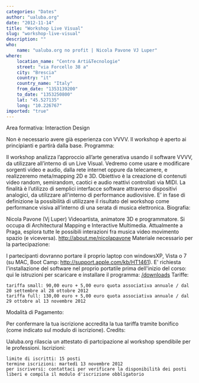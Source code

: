 ```yaml
---
categories: "Dates"
author: "ualuba.org"
date: "2012-11-14"
title: "Workshop Live Visual"
slug: "workshop-live-visual"
description: ""
who: 
    name: "ualuba.org no profit | Nicola Pavone VJ Luper"
where: 
    location_name: "Centro Arti&Tecnologie"
    street: "via Forcello 38 a"
    city: "Brescia"
    country: "it"
    country_name: "Italy"
    from_date: "1353139200"
    to_date: "1353250800"
    lat: "45.527135"
    long: "10.226767"
imported: "true"
---
```



Area formativa: Interaction Design

Non è necessario avere già esperienza con VVVV. Il workshop è aperto ai principianti e partirà dalla base.
Programma:

Il workshop analizza l’approccio all’arte generativa usando il software VVVV, da utilizzare all’interno di un Live Visual.
Vedremo come usare e modificare sorgenti video e audio, dalla rete internet oppure da telecamere, e realizzeremo meta/mapping 2D e 3D. Obiettivo è la creazione di contenuti video random, semirandom, caotici e audio reattivi controllati via MIDI.
La finalità è l’utilizzo di semplici interfacce software attraverso dispositivi analogici, da utilizzare all'interno di performance audiovisive.
E’ in fase di definizione la possibilità di utilizzare il risultato del workshop come performance visiva all’interno di una serata di musica elettronica.
Biografia:

Nicola Pavone (Vj Luper) Videoartista, animatore 3D e programmatore. Si occupa di Architectural Mapping e Interactive Multimedia. Attualmente a Praga, esplora tutte le possibili interazioni fra musica video movimento spazio (e viceversa).
http://about.me/nicolapavone
Materiale necessario per la partecipazione:

I partecipanti dovranno portare il proprio laptop con windowsXP, Vista o 7 (su MAC, Boot Camp: http://support.apple.com/kb/HT1461).
E' richiesta l'installazione del software nel proprio portatile prima dell'inizio del corso: qui le istruzioni per scaricare e installare il programma: [/downloads](https://vvvv.org/downloads)
Tariffe:

    tariffa small: 90,00 euro + 5,00 euro quota associativa annuale / dal 20 settembre al 28 ottobre 2012
    tariffa full: 130,00 euro + 5,00 euro quota associativa annuale / dal 29 ottobre al 13 novembre 2012

Modalità di Pagamento:

Per confermare la tua iscrizione accredita la tua tariffa tramite bonifico (come indicato sul modulo di iscrizione).
Credits:

Ualuba.org rilascia un attestato di partcipazione al workshop spendibile per le professioni.
Iscrizioni:

    limite di iscritti: 15 posti
    termine iscrizioni: martedì 13 novembre 2012
    per iscriversi: contattaci per verificare la disponibilità dei posti liberi e compila il modulo d'iscrizione obbligatorio
